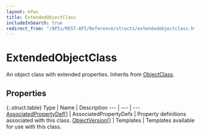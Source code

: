 ```yaml
---
layout: mfws
title: ExtendedObjectClass
includeInSearch: true
redirect_from: "/APIs/REST-API/Reference/structs/extendedobjectclass.html"
---
```


# ExtendedObjectClass

An object class with extended properties. Inherits from [ObjectClass](../objectclass). 

## Properties

{:.struct.table}
Type | Name | Description
--- | --- | ---
[AssociatedPropertyDef[]](../associatedpropertydef) | AssociatedPropertyDefs | Property definitions associated with this class. 
[ObjectVersion[]](../objectversion) | Templates | Templates available for use with this class. 